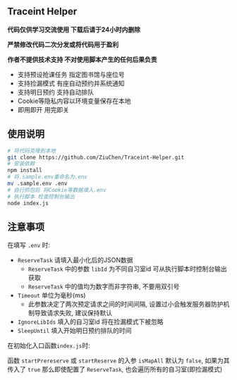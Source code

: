 ## Traceint Helper

**代码仅供学习交流使用 下载后请于24小时内删除**

**严禁修改代码二次分发或将代码用于盈利**

**作者不提供技术支持 不对使用脚本产生的任何后果负责**

- 支持预设抢课任务 指定图书馆与座位号
- 支持捡漏模式 有座自动预约并系统通知
- 支持明日预约 支持自动排队
- Cookie等隐私内容以环境变量保存在本地
- 即用即开 用完即关

## 使用说明

```sh
# 将代码克隆到本地
git clone https://github.com/ZiuChen/Traceint-Helper.git
# 安装依赖
npm install
# 将.sample.env重命名为.env
mv .sample.env .env
# 自行抓包后 将Cookie等数据填入.env
# 执行脚本 检查控制台输出
node index.js
```

## 注意事项

在填写 `.env` 时:

- `ReserveTask` 请填入最小化后的JSON数据
  - `ReserveTask` 中的参数 `libId` 为不同自习室id 可从执行脚本时控制台输出获取
  - `ReserveTask` 中的值均为数字而非字符串, 不要用双引号
- `Timeout` 单位为毫秒(ms)
  - 此参数决定了两次预定请求之间的时间间隔, 设置过小会触发服务器防护机制导致请求失败, 建议保持默认
- `IgnoreLibIds` 填入的自习室id 将在捡漏模式下被忽略
- `SleepUntil` 填入开始明日预约排队的时间

在初始化入口函数`index.js`时:

函数 `startPrereserve` 或 `startReserve` 的入参 `isMapAll` 默认为 `false`, 如果为其传入了 `true` 那么即使配置了 `ReserveTask`, 也会遍历所有的自习室(即捡漏模式)